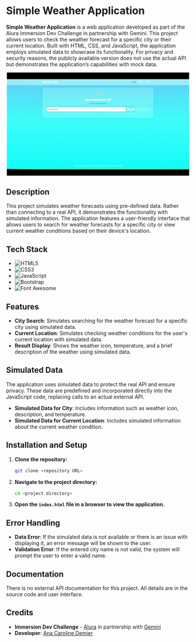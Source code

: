 # Simple Weather Application

**Simple Weather Application** is a web application developed as part of the Alura Immersion Dev Challenge in partnership with Gemini. This project allows users to check the weather forecast for a specific city or their current location. Built with HTML, CSS, and JavaScript, the application employs simulated data to showcase its functionality. For privacy and security reasons, the publicly available version does not use the actual API but demonstrates the application’s capabilities with mock data.

<p align="center">
   <img alt="Weather App Screenshot" title="Weather App Screenshot" width="500" src="public/weather-api.gif"/>
</p>

## Description

This project simulates weather forecasts using pre-defined data. Rather than connecting to a real API, it demonstrates the functionality with simulated information. The application features a user-friendly interface that allows users to search for weather forecasts for a specific city or view current weather conditions based on their device's location.

## Tech Stack

- ![HTML5](https://img.shields.io/badge/HTML5-5.2.0-red)
- ![CSS3](https://img.shields.io/badge/CSS3-3.0-blue)
- ![JavaScript](https://img.shields.io/badge/JavaScript-ES6-yellow)
- ![Bootstrap](https://img.shields.io/badge/Bootstrap-5.3.0-blue)
- ![Font Awesome](https://img.shields.io/badge/Font_Awesome-5.15.4-lightgrey)

## Features

- **City Search**: Simulates searching for the weather forecast for a specific city using simulated data.
- **Current Location**: Simulates checking weather conditions for the user's current location with simulated data.
- **Result Display**: Shows the weather icon, temperature, and a brief description of the weather using simulated data.

## Simulated Data

The application uses simulated data to protect the real API and ensure privacy. These data are predefined and incorporated directly into the JavaScript code, replacing calls to an actual external API.

- **Simulated Data for City**: Includes information such as weather icon, description, and temperature.
- **Simulated Data for Current Location**: Includes simulated information about the current weather condition.

## Installation and Setup

1. **Clone the repository:**

    ```bash
    git clone <repository URL>
    ```

2. **Navigate to the project directory:**

    ```bash
    cd <project directory>
    ```

3. **Open the `index.html` file in a browser to view the application.**

## Error Handling

- **Data Error**: If the simulated data is not available or there is an issue with displaying it, an error message will be shown to the user.
- **Validation Error**: If the entered city name is not valid, the system will prompt the user to enter a valid name.

## Documentation

There is no external API documentation for this project. All details are in the source code and user interface.

## Credits

- **Immersion Dev Challenge** - [Alura](https://www.alura.com.br/) in partnership with [Gemini](https://gemini.google.com/app)
- **Developer**: [Ana Caroline Demier](www.linkedin.com/in/anaeggerdemier)



